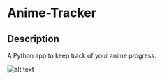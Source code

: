 # Anime-Tracker

## Description

A Python app to keep track of your anime progress.

![alt text](http://url/to/img.png)

